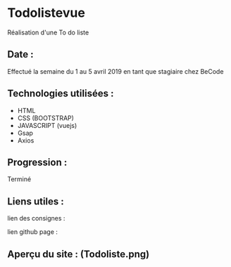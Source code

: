 # Todolistevue

Réalisation d'une To do liste

## Date :

Effectué la semaine du 1 au 5 avril 2019 en tant que stagiaire chez BeCode

## Technologies utilisées :

+ HTML
+ CSS (BOOTSTRAP)
+ JAVASCRIPT (vuejs)
+ Gsap
+ Axios

## Progression :

Terminé

## Liens utiles :

lien des consignes :

lien github page :
## Aperçu du site : (Todoliste.png)
